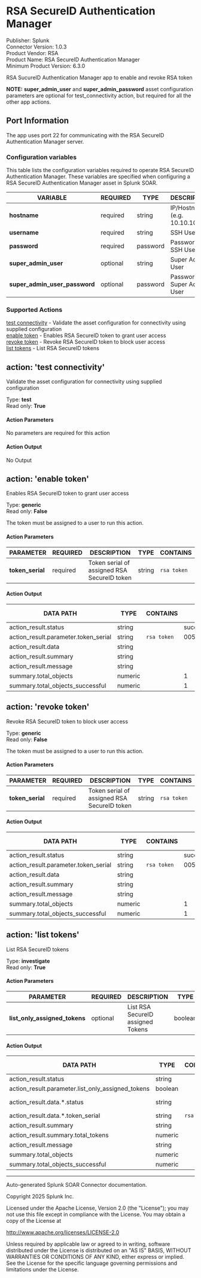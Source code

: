 # RSA SecureID Authentication Manager

Publisher: Splunk \
Connector Version: 1.0.3 \
Product Vendor: RSA \
Product Name: RSA SecureID Authentication Manager \
Minimum Product Version: 6.3.0

RSA SucureID Authentication Manager app to enable and revoke RSA token

**NOTE:** **super_admin_user** and **super_admin_password** asset configuration parameters are optional for test_connectivity action, but required for all the other app actions.

## Port Information

The app uses port 22 for communicating with the RSA SecureID Authentication Manager server.

### Configuration variables

This table lists the configuration variables required to operate RSA SecureID Authentication Manager. These variables are specified when configuring a RSA SecureID Authentication Manager asset in Splunk SOAR.

VARIABLE | REQUIRED | TYPE | DESCRIPTION
-------- | -------- | ---- | -----------
**hostname** | required | string | IP/Hostname (e.g. 10.10.10.10) |
**username** | required | string | SSH User |
**password** | required | password | Password For SSH User |
**super_admin_user** | optional | string | Super Admin User |
**super_admin_user_password** | optional | password | Password For Super Admin User |

### Supported Actions

[test connectivity](#action-test-connectivity) - Validate the asset configuration for connectivity using supplied configuration \
[enable token](#action-enable-token) - Enables RSA SecureID token to grant user access \
[revoke token](#action-revoke-token) - Revoke RSA SecureID token to block user access \
[list tokens](#action-list-tokens) - List RSA SecureID tokens

## action: 'test connectivity'

Validate the asset configuration for connectivity using supplied configuration

Type: **test** \
Read only: **True**

#### Action Parameters

No parameters are required for this action

#### Action Output

No Output

## action: 'enable token'

Enables RSA SecureID token to grant user access

Type: **generic** \
Read only: **False**

The token must be assigned to a user to run this action.

#### Action Parameters

PARAMETER | REQUIRED | DESCRIPTION | TYPE | CONTAINS
--------- | -------- | ----------- | ---- | --------
**token_serial** | required | Token serial of assigned RSA SecureID token | string | `rsa token` |

#### Action Output

DATA PATH | TYPE | CONTAINS | EXAMPLE VALUES
--------- | ---- | -------- | --------------
action_result.status | string | | success failed |
action_result.parameter.token_serial | string | `rsa token` | 0056121890128 |
action_result.data | string | | |
action_result.summary | string | | |
action_result.message | string | | |
summary.total_objects | numeric | | 1 |
summary.total_objects_successful | numeric | | 1 |

## action: 'revoke token'

Revoke RSA SecureID token to block user access

Type: **generic** \
Read only: **False**

The token must be assigned to a user to run this action.

#### Action Parameters

PARAMETER | REQUIRED | DESCRIPTION | TYPE | CONTAINS
--------- | -------- | ----------- | ---- | --------
**token_serial** | required | Token serial of assigned RSA SecureID token | string | `rsa token` |

#### Action Output

DATA PATH | TYPE | CONTAINS | EXAMPLE VALUES
--------- | ---- | -------- | --------------
action_result.status | string | | success failed |
action_result.parameter.token_serial | string | `rsa token` | 0056121890128 |
action_result.data | string | | |
action_result.summary | string | | |
action_result.message | string | | |
summary.total_objects | numeric | | 1 |
summary.total_objects_successful | numeric | | 1 |

## action: 'list tokens'

List RSA SecureID tokens

Type: **investigate** \
Read only: **True**

#### Action Parameters

PARAMETER | REQUIRED | DESCRIPTION | TYPE | CONTAINS
--------- | -------- | ----------- | ---- | --------
**list_only_assigned_tokens** | optional | List RSA SecureID assigned Tokens | boolean | |

#### Action Output

DATA PATH | TYPE | CONTAINS | EXAMPLE VALUES
--------- | ---- | -------- | --------------
action_result.status | string | | success failed |
action_result.parameter.list_only_assigned_tokens | boolean | | True False |
action_result.data.\*.status | string | | Enabled Disabled |
action_result.data.\*.token_serial | string | `rsa token` | 068283706629 |
action_result.summary | string | | |
action_result.summary.total_tokens | numeric | | 25 |
action_result.message | string | | |
summary.total_objects | numeric | | 1 |
summary.total_objects_successful | numeric | | 1 |

______________________________________________________________________

Auto-generated Splunk SOAR Connector documentation.

Copyright 2025 Splunk Inc.

Licensed under the Apache License, Version 2.0 (the "License");
you may not use this file except in compliance with the License.
You may obtain a copy of the License at

http://www.apache.org/licenses/LICENSE-2.0

Unless required by applicable law or agreed to in writing,
software distributed under the License is distributed on an "AS IS" BASIS,
WITHOUT WARRANTIES OR CONDITIONS OF ANY KIND, either express or implied.
See the License for the specific language governing permissions and limitations under the License.
